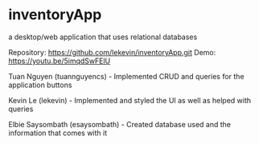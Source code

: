 # inventoryApp
a desktop/web application that uses relational databases

Repository: https://github.com/lekevin/inventoryApp.git
Demo: https://youtu.be/5imqdSwFElU

Tuan Nguyen (tuannguyencs) - Implemented CRUD and queries for the application buttons

Kevin Le (lekevin) - Implemented and styled the UI as well as helped with queries

Elbie Saysombath (esaysombath) - Created database used and the information that comes with it
